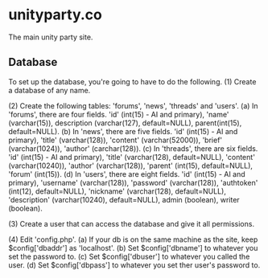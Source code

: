 # unityparty.co
The main unity party site.

## Database
To set up the database, you're going to have to do the following.
(1) Create a database of any name.

(2) Create the following tables: 'forums', 'news', 'threads' and 'users'.
    (a) In 'forums', there are four fields. 'id' (int(15) - AI and primary), 'name' (varchar(15)), description (varchar(127), default=NULL), parent(int(15), default=NULL).
    (b) In 'news', there are five fields. 'id' (int(15) - AI and primary), 'title' (varchar(128)), 'content' (varchar(52000)), 'brief' (varchar(1024)), 'author' (carchar(128)).
    (c) In 'threads', there are six fields. 'id' (int(15) - AI and primary), 'title' (varchar(128), default=NULL), 'content' (varchar(10240)), 'author' (varchar(128)), 'parent' (int(15), default=NULL), 'forum' (int(15)).
    (d) In 'users', there are eight fields. 'id' (int(15) - AI and primary), 'username' (varchar(128)), 'password' (varchar(128)), 'authtoken' (int(12), default=NULL), 'nickname' (varchar(128), default=NULL), 'description' (varchar(10240), default=NULL), admin (boolean), writer (boolean).
    
(3) Create a user that can access the database and give it all permissions.

(4) Edit 'config.php'. 
    (a) If your db is on the same machine as the site, keep $config['dbaddr'] as 'localhost'.
    (b) Set $config['dbname'] to whatever you set the password to.
    (c) Set $config['dbuser'] to whatever you called the user.
    (d) Set $config['dbpass'] to whatever you set ther user's password to.
